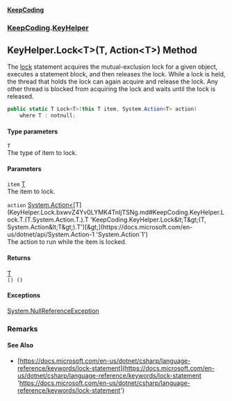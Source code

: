 #### [KeepCoding](index.md 'index')
### [KeepCoding](KeepCoding.md 'KeepCoding').[KeyHelper](KeyHelper.md 'KeepCoding.KeyHelper')
## KeyHelper.Lock&lt;T&gt;(T, Action&lt;T&gt;) Method
The [lock](https://docs.microsoft.com/en-us/dotnet/csharp/language-reference/keywords/lock 'https://docs.microsoft.com/en-us/dotnet/csharp/language-reference/keywords/lock') statement acquires the mutual-exclusion lock for a given object, executes a statement block, and then releases the lock. While a lock is held, the thread that holds the lock can again acquire and release the lock. Any other thread is blocked from acquiring the lock and waits until the lock is released.  
```csharp
public static T Lock<T>(this T item, System.Action<T> action)
    where T : notnull;
```
#### Type parameters
<a name='KeepCoding.KeyHelper.Lock.T.(T.System.Action.T.).T'></a>
`T`  
The type of item to lock.
  
#### Parameters
<a name='KeepCoding.KeyHelper.Lock.T.(T.System.Action.T.).item'></a>
`item` [T](KeyHelper.Lock.bxwvZ4Yv0LYMK4TnIjTSNg.md#KeepCoding.KeyHelper.Lock.T.(T.System.Action.T.).T 'KeepCoding.KeyHelper.Lock&lt;T&gt;(T, System.Action&lt;T&gt;).T')  
The item to lock.
  
<a name='KeepCoding.KeyHelper.Lock.T.(T.System.Action.T.).action'></a>
`action` [System.Action&lt;](https://docs.microsoft.com/en-us/dotnet/api/System.Action-1 'System.Action`1')[T](KeyHelper.Lock.bxwvZ4Yv0LYMK4TnIjTSNg.md#KeepCoding.KeyHelper.Lock.T.(T.System.Action.T.).T 'KeepCoding.KeyHelper.Lock&lt;T&gt;(T, System.Action&lt;T&gt;).T')[&gt;](https://docs.microsoft.com/en-us/dotnet/api/System.Action-1 'System.Action`1')  
The action to run while the item is locked.
  
#### Returns
[T](KeyHelper.Lock.bxwvZ4Yv0LYMK4TnIjTSNg.md#KeepCoding.KeyHelper.Lock.T.(T.System.Action.T.).T 'KeepCoding.KeyHelper.Lock&lt;T&gt;(T, System.Action&lt;T&gt;).T')  
` () () `
#### Exceptions
[System.NullReferenceException](https://docs.microsoft.com/en-us/dotnet/api/System.NullReferenceException 'System.NullReferenceException')  
### Remarks
#### See Also
- [https://docs.microsoft.com/en-us/dotnet/csharp/language-reference/keywords/lock-statement](https://docs.microsoft.com/en-us/dotnet/csharp/language-reference/keywords/lock-statement 'https://docs.microsoft.com/en-us/dotnet/csharp/language-reference/keywords/lock-statement')
